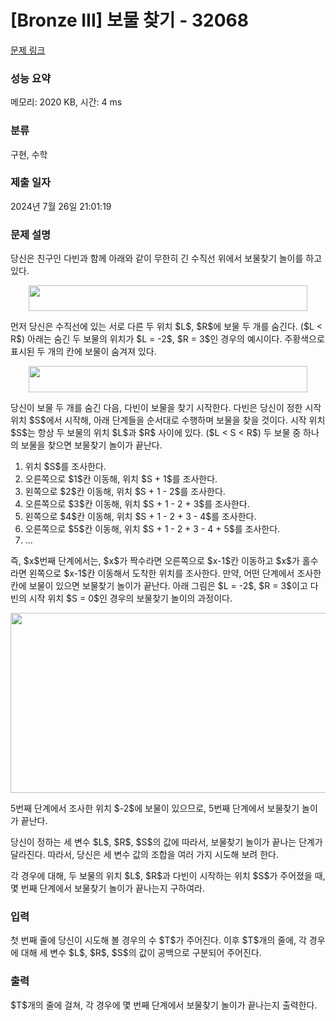 # [Bronze III] 보물 찾기 - 32068 

[문제 링크](https://www.acmicpc.net/problem/32068) 

### 성능 요약

메모리: 2020 KB, 시간: 4 ms

### 분류

구현, 수학

### 제출 일자

2024년 7월 26일 21:01:19

### 문제 설명

<p>당신은 친구인 다빈과 함께 아래와 같이 무한히 긴 수직선 위에서 보물찾기 놀이를 하고 있다.</p>

<p style="text-align: center;"><img alt="" src="" style="width: 446px; height: 41px;"></p>

<p>먼저 당신은 수직선에 있는 서로 다른 두 위치 $L$, $R$에 보물 두 개를 숨긴다. ($L < R$) 아래는 숨긴 두 보물의 위치가 $L = -2$, $R = 3$인 경우의 예시이다. 주황색으로 표시된 두 개의 칸에 보물이 숨겨져 있다.</p>

<p style="text-align: center;"><img alt="" src="" style="width: 446px; height: 42px;"></p>

<p>당신이 보물 두 개를 숨긴 다음, 다빈이 보물을 찾기 시작한다. 다빈은 당신이 정한 시작 위치 $S$에서 시작해, 아래 단계들을 순서대로 수행하며 보물을 찾을 것이다. 시작 위치 $S$는 항상 두 보물의 위치 $L$과 $R$ 사이에 있다. ($L < S < R$) 두 보물 중 하나의 보물을 찾으면 보물찾기 놀이가 끝난다.</p>

<ol>
	<li>위치 $S$를 조사한다.</li>
	<li>오른쪽으로 $1$칸 이동해, 위치 $S + 1$를 조사한다.</li>
	<li>왼쪽으로 $2$칸 이동해, 위치 $S + 1 - 2$를 조사한다.</li>
	<li>오른쪽으로 $3$칸 이동해, 위치 $S + 1 - 2 + 3$를 조사한다.</li>
	<li>왼쪽으로 $4$칸 이동해, 위치 $S + 1 - 2 + 3 - 4$를 조사한다.</li>
	<li>오른쪽으로 $5$칸 이동해, 위치 $S + 1 - 2 + 3 - 4 + 5$를 조사한다.</li>
	<li>...</li>
</ol>

<p>즉, $x$번째 단계에서는, $x$가 짝수라면 오른쪽으로 $x-1$칸 이동하고 $x$가 홀수라면 왼쪽으로 $x-1$칸 이동해서 도착한 위치를 조사한다. 만약, 어떤 단계에서 조사한 칸에 보물이 있으면 보물찾기 놀이가 끝난다. 아래 그림은 $L = -2$, $R = 3$이고 다빈의 시작 위치 $S = 0$인 경우의 보물찾기 놀이의 과정이다.</p>

<p style="text-align: center;"><img alt="" src="" style="width: 512px; height: 288px;"></p>

<p>5번째 단계에서 조사한 위치 $-2$에 보물이 있으므로, 5번째 단계에서 보물찾기 놀이가 끝난다.</p>

<p>당신이 정하는 세 변수 $L$, $R$, $S$의 값에 따라서, 보물찾기 놀이가 끝나는 단계가 달라진다. 따라서, 당신은 세 변수 값의 조합을 여러 가지 시도해 보려 한다.</p>

<p>각 경우에 대해, 두 보물의 위치 $L$, $R$과 다빈이 시작하는 위치 $S$가 주어졌을 때, 몇 번째 단계에서 보물찾기 놀이가 끝나는지 구하여라.</p>

### 입력 

 <p>첫 번째 줄에 당신이 시도해 볼 경우의 수 $T$가 주어진다. 이후 $T$개의 줄에, 각 경우에 대해 세 변수 $L$, $R$, $S$의 값이 공백으로 구분되어 주어진다.</p>

### 출력 

 <p>$T$개의 줄에 걸쳐, 각 경우에 몇 번째 단계에서 보물찾기 놀이가 끝나는지 출력한다.</p>

